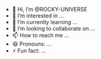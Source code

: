 - 👋 Hi, I’m @ROCKY-UNIVERSE
- 👀 I’m interested in ...
- 🌱 I’m currently learning ...
- 💞️ I’m looking to collaborate on ...
- 📫 How to reach me ...
- 😄 Pronouns: ...
- ⚡ Fun fact: ...

<!---
ROCKY-UNIVERSE/ROCKY-UNIVERSE is a ✨ special ✨ repository because its `README.md` (this file) appears on your GitHub profile.
You can click the Preview link to take a look at your changes.
--->
